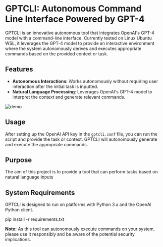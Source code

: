 
# GPTCLI: Autonomous Command Line Interface Powered by GPT-4

GPTCLI is an innovative autonomous tool that integrates OpenAI's GPT-4 model with a command-line interface. Currently tested on Linux Ubuntu WSL, it leverages the GPT-4 model to provide an interactive environment where the system autonomously derives and executes appropriate commands based on the provided context or task.

## Features

- **Autonomous Interactions**: Works autonomously without requiring user interaction after the initial task is inputted.
- **Natural Language Processing**: Leverages OpenAI's GPT-4 model to interpret the context and generate relevant commands.
  
![demo](https://github.com/eirikgrindevoll/gptcli/assets/43350451/3a20bef7-496f-4e21-8a62-06650c7a4ebd)

## Usage

After setting up the OpenAI API key in the `gptcli.conf` file, you can run the script and provide the task or context. GPTCLI will autonomously generate and execute the appropriate commands. 

## Purpose

The aim of this project is to provide a tool that can perform tasks based on natural language inputs


## System Requirements

GPTCLI is designed to run on platforms with Python 3.x and the OpenAI Python client. 

pip install -r requirements.txt

**Note:** As this tool can autonomously execute commands on your system, please use it responsibly and be aware of the potential security implications.
